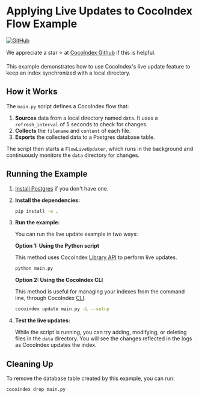 # Applying Live Updates to CocoIndex Flow Example
[![GitHub](https://img.shields.io/github/stars/cocoindex-io/cocoindex?color=5B5BD6)](https://github.com/cocoindex-io/cocoindex)

We appreciate a star ⭐ at [CocoIndex Github](https://github.com/cocoindex-io/cocoindex) if this is helpful.

This example demonstrates how to use CocoIndex's live update feature to keep an index synchronized with a local directory.

## How it Works

The `main.py` script defines a CocoIndex flow that:

1.  **Sources** data from a local directory named `data`. It uses a `refresh_interval` of 5 seconds to check for changes.
2.  **Collects** the `filename` and `content` of each file.
3.  **Exports** the collected data to a Postgres database table.

The script then starts a `FlowLiveUpdater`, which runs in the background and continuously monitors the `data` directory for changes.

## Running the Example

1.  [Install Postgres](https://cocoindex.io/docs/getting_started/installation#-install-postgres) if you don't have one.

2. **Install the dependencies:**

    ```bash
    pip install -e .
    ```

3.  **Run the example:**

    You can run the live update example in two ways:

    **Option 1: Using the Python script**

    This method uses CocoIndex [Library API](https://cocoindex.io/docs/core/flow_methods#library-api-2) to perform live updates.

    ```bash
    python main.py
    ```

    **Option 2: Using the CocoIndex CLI**

    This method is useful for managing your indexes from the command line, through CocoIndex [CLI](https://cocoindex.io/docs/core/flow_methods#cli-2).

    ```bash
    cocoindex update main.py -L --setup
    ```

4.  **Test the live updates:**

    While the script is running, you can try adding, modifying, or deleting files in the `data` directory. You will see the changes reflected in the logs as CocoIndex updates the index.

## Cleaning Up

To remove the database table created by this example, you can run:

```bash
cocoindex drop main.py
```
